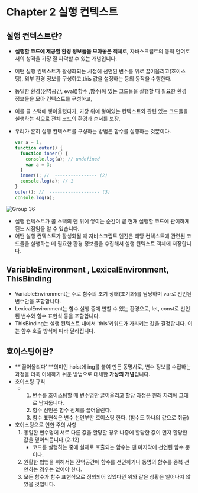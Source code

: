 # Chapter 2 실행 컨텍스트

## 실행 컨텍스트란?
- **실행할 코드에 제공할 환경 정보들을 모아놓은 객체로**, 자바스크립트의 동적 언어로서의 성격을 가장 잘 파악할 수 있는 개념입니다.

- 어떤 실행 컨텍스트가 활성화되는 시점에 선언된 변수를 위로 끌어올리고(호이스팅), 외부 환경 정보를 구성하고,this 값을 설정하는 등의 동작을 수행한다.

- 동일한 환경(전역공간, eval()함수 ,함수)에 있는 코드들을 실행할 때 필요한 환경 정보들을 모아 컨텍스트를 구성하고,
- 이를 콜 스택에 쌓아올렸다가, 가장 위에 쌓여있는 컨텍스트와 관련 있는 코드들을 실행하는 식으로 전체 코드의 환경과 순서를 보장.

- 우리가 흔히 실행 컨텍스트를 구성하는 방법은 함수를 실행하는 것뿐이다.

  ```javascript
  var a = 1;
  function outer() {
    function inner() {
      console.log(a); // undefined
      var a = 3;
    }
    inner(); //  ---------------- (2)
    console.log(a); // 1
  }
  outer(); //  ------------------- (3)
  console.log(a);

  ```

![Group 36](https://github.com/user-attachments/assets/5da4bf9f-6f63-4075-a152-be308bcf9535)

- 실행 컨텍스트가 콜 스택의 맨 위에 쌓이는 순간이 곧 현재 실행할 코드에 관여하게된느 시점임을 알 수 있습니다.
- 어떤 실행 컨텍스트가 활성화될 때 자바스크립트 엔진은 해당 컨텍스트에 관련된 코드들을 실행하는 데 필요한 환경 정보들을 수집해서 실행 컨텍스트 객체에 저장합니다.

## VariableEnvironment , LexicalEnvironment, ThisBinding
- VariableEnvironment는 주로 함수의 초기 상태(초기화)를 담당하며 var로 선언된 변수만을 포함합니다.
- LexicalEnvironment는 함수 실행 중에 변할 수 있는 환경으로, let, const로 선언된 변수와 함수 표현식 등을 포함합니다.
- ThisBinding는 실행 컨텍스트 내에서 'this'키워드가 가리키는 값을 결정합니다. 이는 함수 호출 방식에 따라 달라집니다.

## 호이스팅이란?
- **'끌어올리다' **의미인 hoist에 ing를 붙여 만든 동명사로, 변수 정보를 수집하는 과정을 더욱 이해하기 쉬운 방법으로 대체한 **가상의 개념**입니다.
- 호이스팅 규칙
  - 1. 변수를 호이스팅할 때 변수명만 끌어올리고 할당 과정은 원래 자리에 그대로 남겨둡니다.
    2. 함수 선언은 함수 전체를 끌어올린다.
    3. 함수 표현식은 변수 선언부만 호이스팅 한다. (함수도 하나의 값으로 취급)
- 호이스팅으로 인한 주의 사항
    1. 동일한 변수명에 서로 다른 값을 할당할 경우 나중에 할당한 값이 먼저 할당한 값을 덮어씌웁니다.(2-12)
       - 코드를 실행하는 중에 실제로 호출되는 함수는 맨 마지막에 선언된 함수 뿐이다.
    2. 원활한 협업을 위해서는 전역공간에 함수를 선언하거나 동명의 함수를 중복 선언하는 경우는 없어야 한다.
    3. 모든 함수가 함수 표현식으로 정의되어 있었다면 위와 같은 상황은 일어나지 않았을 것입니다.
